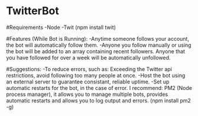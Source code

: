 # TwitterBot

#Requirements
-Node
-Twit (npm install twit)


#Features (While Bot is Running):
-Anytime someone follows your account, the bot will automatically follow them. 
-Anyone you follow manually or using the bot will be added to an array containing recent followers. Anyone that you have followed for over a week will be automatically unfollowed. 



#Suggestions:
-To reduce errors, such as: Exceeding the Twitter api restrictions, avoid following too many people at once. 
-Host the bot using an external server to guarantee consistant, reliable uptime.
-Set up automatic restarts for the bot, in the case of error. I recommend: PM2 (Node process manager), it allows you to manage multiple bots, provides automatic restarts and allows you to log output and errors.  (npm install pm2 -g)
